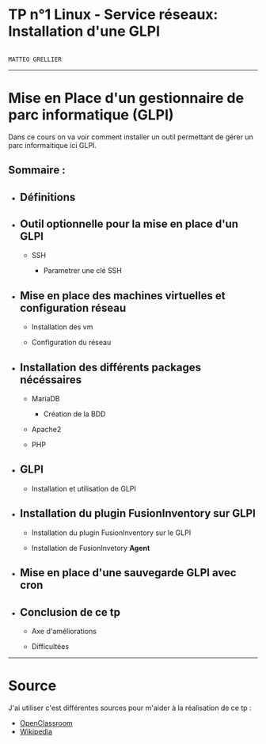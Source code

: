 # **TP n°1 Linux - Service réseaux: Installation d'une GLPI**

                                                                                                                                                              MATTEO GRELLIER

----------------

# Mise en Place d'un gestionnaire de parc informatique (GLPI)

Dans ce cours on va voir comment installer un outil permettant de gérer un parc informaitique ici GLPI.

## Sommaire :

- ## Définitions

- ## Outil optionnelle pour la mise en place d'un GLPI

  - SSH

    - Parametrer une clé SSH

- ## Mise en place des machines virtuelles et configuration réseau

  - Installation des vm

  - Configuration du réseau

- ## Installation des différents packages nécéssaires

  - MariaDB
    - Création de la BDD

  - Apache2

  - PHP

- ## GLPI

  - Installation et utilisation de GLPI

- ## Installation du plugin FusionInventory sur GLPI

  - Installation du plugin FusionInventory sur le GLPI

  - Installation de FusionInvetory **Agent**

- ## Mise en place d'une sauvegarde GLPI avec cron

- ## Conclusion de ce tp

  - Axe d'améliorations

  - Difficultées

----------
# **Source**

J'ai utiliser c'est différentes sources pour m'aider à la réalisation de ce tp :

- [OpenClassroom](https://openclassrooms.com/fr/courses/1730516-gerez-votre-parc-informatique-avec-glpi/5993816-installez-votre-serveur-glpi)
- [Wikipedia](https://fr.wikipedia.org/wiki/Gestionnaire_Libre_de_Parc_Informatique)
